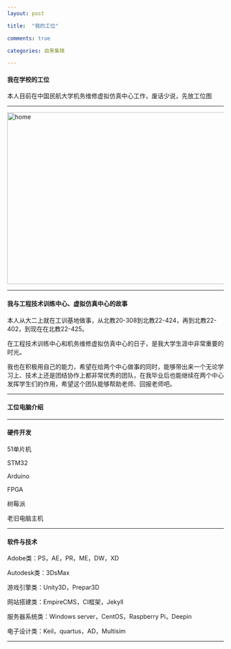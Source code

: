 ```yaml
---
layout: post

title:  "我的工位"

comments: true

categories: 自黑集锦

---
```


#### 我在学校的工位

本人目前在中国民航大学机务维修虚拟仿真中心工作，废话少说，先放工位图

---

<img src="https://luyuxuan1998.github.io/pictures/home.jpg" alt="home" width="540" height="400">

---

#### 我与工程技术训练中心、虚拟仿真中心的故事

本人从大二上就在工训基地做事，从北教20-308到北教22-424，再到北教22-402，到现在在北教22-425。

在工程技术训练中心和机务维修虚拟仿真中心的日子，是我大学生涯中非常重要的时光。

我也在积极用自己的能力，希望在给两个中心做事的同时，能够带出来一个无论学习上、技术上还是团结协作上都非常优秀的团队，在我毕业后也能继续在两个中心发挥学生们的作用，希望这个团队能够帮助老师、回报老师吧。

---

#### 工位电脑介绍



---

#### 硬件开发

51单片机

STM32

Arduino

FPGA

树莓派

老旧电脑主机

---

#### 软件与技术

Adobe类：PS，AE，PR，ME，DW，XD

Autodesk类：3DsMax

游戏引擎类：Unity3D，Prepar3D

网站搭建类：EmpireCMS，CI框架，Jekyll

服务器系统类：Windows server，CentOS，Raspberry Pi，Deepin

电子设计类：Keil，quartus，AD，Multisim

---



